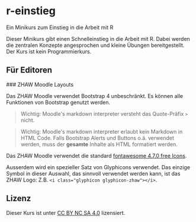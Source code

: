 # r-einstieg
Ein Minikurs zum Einstieg in die Arbeit mit R

Dieser Minikurs gibt einen Schnelleinstieg in die Arbeit mit R. Dabei werden die zentralen Konzepte angesprochen und kleine Übungen bereitgestellt. Der Kurs ist kein Programmierkurs.

## Für Editoren

### ZHAW Moodle Layouts

Das ZHAW Moodle verwendet Bootstrap 4 unbeschränkt. Es können alle Funktionen von Bootstrap genutzt werden. 

> Wichtig: Moodle's markdown interpreter versteht das Quote-Präfix `>` nicht. 

> Wichtig: Moodle's markdown interpreter erlaubt kein Markdown in HTML Code. Falls Bootstrap Alerts und Buttons o.ä. verwendet werden, muss der **gesamte** Inhalte als HTML formatiert werden.

Das ZHAW Moodle verwendet die standard [fontawesome 4.7.0 free Icons](https://fontawesome.com/v4.7.0/icons/). 

Ausserdem wird ein spezieller Satz von Glyphicons verwendet. Das einzige Symbol in dieser Auswahl, das sinnvoll verwendet werden kann, ist das ZHAW Logo: Z.B. `<i class="glyphicon glyphicon-zhaw"></i>`.

## Lizenz

Dieser Kurs ist unter [CC BY NC SA 4.0](http://creativecommons.org/licenses/by-nc-sa/4.0/) lizensiert.
